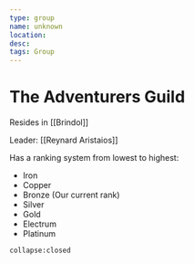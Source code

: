 ```yaml
---
type: group
name: unknown
location: 
desc: 
tags: Group
---
```


# The Adventurers Guild 

Resides in [[Brindol]]

Leader: [[Reynard Aristaios]] 

Has a ranking system from lowest to highest:

- Iron
- Copper
- Bronze (Our current rank)
- Silver
- Gold 
- Electrum
- Platinum
```ad-ooc
collapse:closed
```